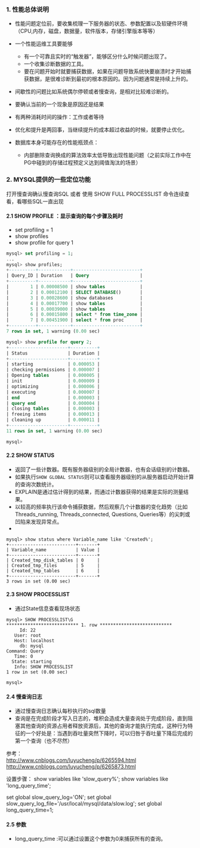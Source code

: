 ### 1. 性能总体说明
+ 性能问题定位前，要收集梳理一下服务器的状态、参数配置以及软硬件环境（CPU,内存，磁盘，数据量，软件版本，存储引擎版本等等）
+ 一个性能运维工具要能够
	- 有一个可靠且实时的“触发器”，能够区分什么时候问题出现了。
	- 一个收集诊断数据的工具。 
	+ 要在问题开始时就要捕获数据，如果在问题导致系统快要崩溃时才开始捕获数据，是很难诊断到最初的根本原因的。因为问题通常是持续上升的。
+ 间歇性的问题比如系统偶尔停顿或者慢查询，是相对比较难诊断的。
+ 要确认当前的一个现象是原因还是结果
+ 有两种消耗时间的操作：工作或者等待
+ 优化和提升是两回事，当继续提升的成本超过收益的时候，就要停止优化。

+ 数据库本身可能存在的性能瓶颈点：
	- 内部删除查询换成的算法效率太低导致出现性能问题（之前实际工作中在PG中碰到的存储过程预定义达到阈值淘汰的场景）


### 2. MYSQL提供的一些定位功能
打开慢查询确认慢查询SQL 或者 使用 SHOW FULL PROCESSLIST 命令连续查看，看哪些SQL一直出现
#### 2.1 SHOW PROFILE ：显示查询的每个步骤及耗时
- set profiling = 1
- show profiles
- show profile for query 1

```SQL
mysql> set profiling = 1;
...
mysql> show profiles;
+----------+------------+-------------------------+
| Query_ID | Duration   | Query                   |
+----------+------------+-------------------------+
|        1 | 0.00008500 | show tables             |
|        2 | 0.00012100 | SELECT DATABASE()       |
|        3 | 0.00028600 | show databases          |
|        4 | 0.00017700 | show tables             |
|        5 | 0.00039000 | show tables             |
|        6 | 0.00015800 | select * from time_zone |
|        7 | 0.00451900 | select * from proc      |
+----------+------------+-------------------------+
7 rows in set, 1 warning (0.00 sec)

mysql> show profile for query 2;
+----------------------+----------+
| Status               | Duration |
+----------------------+----------+
| starting             | 0.000053 |
| checking permissions | 0.000007 |
| Opening tables       | 0.000005 |
| init                 | 0.000009 |
| optimizing           | 0.000006 |
| executing            | 0.000007 |
| end                  | 0.000003 |
| query end            | 0.000004 |
| closing tables       | 0.000003 |
| freeing items        | 0.000013 |
| cleaning up          | 0.000011 |
+----------------------+----------+
11 rows in set, 1 warning (0.00 sec)

mysql>
```

#### 2.2 SHOW STATUS
+ 返回了一些计数器。既有服务器级别的全局计数器，也有会话级别的计数器。
+ 如果执行```SHOW GLOBAL STATUS```则可以查看服务器级别的从服务器启动开始计算的查询次数统计。
+ EXPLAIN是通过估计得到的结果，而通过计数器获得的结果是实际的测量结果。
+ 以较高的频率执行该命令捕获数据，然后观察几个计数器的变化趋势（比如Threads_running, Threads_connected, Questions, Queries等）的尖刺或凹陷来发现异常点。
+ 

```
mysql> show status where Variable_name like 'Created%';
+-------------------------+-------+
| Variable_name           | Value |
+-------------------------+-------+
| Created_tmp_disk_tables | 0     |
| Created_tmp_files       | 5     |
| Created_tmp_tables      | 6     |
+-------------------------+-------+
3 rows in set (0.00 sec)

```

#### 2.3 SHOW PROCESSLIST
+ 通过State信息查看现场状态

```
mysql> SHOW PROCESSLIST\G
*************************** 1. row ***************************
     Id: 22
   User: root
   Host: localhost
     db: mysql
Command: Query
   Time: 0
  State: starting
   Info: SHOW PROCESSLIST
1 row in set (0.00 sec)

mysql>
```

#### 2.4 慢查询日志
+ 通过慢查询日志确认每秒执行的sql数量
+ 查询是在完成阶段才写入日志的，堆积会造成大量查询处于完成阶段，直到阻塞其他查询的资源占用者释放资源后，其他的查询才能执行完成，这种行为特征的一个好处是：当遇到吞吐量突然下降时，可以归咎于吞吐量下降后完成的第一个查询（也不尽然）

参考：  
http://www.cnblogs.com/luyucheng/p/6265594.html  
http://www.cnblogs.com/luyucheng/p/6265873.html  


设置步骤： 
show variables like 'slow_query%';
show variables like 'long_query_time';

set global slow_query_log='ON'; 
set global slow_query_log_file='/usr/local/mysql/data/slow.log';
set global long_query_time=1;

#### 2.5 参数
+ long_query_time :可以通过设置这个参数为0来捕获所有的查询。